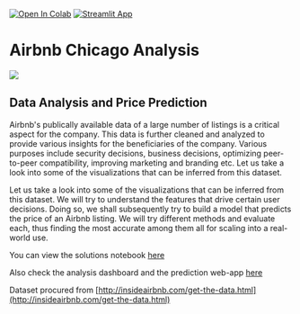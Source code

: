 [![Open In Colab](https://colab.research.google.com/assets/colab-badge.svg)](https://colab.research.google.com/drive/1AxqlqSM0mhzVcH_4FmHWof8Gsqc03vVW?usp=sharing)
[![Streamlit App](https://static.streamlit.io/badges/streamlit_badge_black_white.svg)](https://airbnb-pred-0413.herokuapp.com/)
# Airbnb Chicago Analysis
![](bg.png)

## Data Analysis and Price Prediction

Airbnb's publically available data of a large number of listings is a critical aspect for the company. This data is further cleaned and analyzed to provide various insights for the beneficiaries of the company. Various purposes include security decisions, business decisions, optimizing peer-to-peer compatibility, improving marketing and branding etc. Let us take a look into some of the visualizations that can be inferred from this dataset. 

Let us take a look into some of the visualizations that can be inferred from this dataset. We will try to understand the features that drive certain user decisions. Doing so, we shall subsequently try to build a model that predicts the price of an Airbnb listing. We will try different methods and evaluate each, thus finding the most accurate among them all for scaling into a real-world use.

You can view the solutions notebook [here](https://colab.research.google.com/drive/1AxqlqSM0mhzVcH_4FmHWof8Gsqc03vVW?usp=sharing)


Also check the analysis dashboard and the prediction web-app [here](https://colab.research.google.com/drive/1AxqlqSM0mhzVcH_4FmHWof8Gsqc03vVW?usp=sharing)


Dataset procured from [http://insideairbnb.com/get-the-data.html](http://insideairbnb.com/get-the-data.html)
